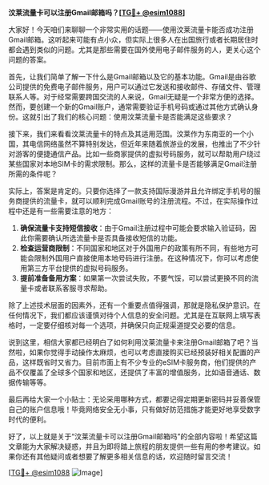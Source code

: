 **汶莱流量卡可以注册Gmail邮箱吗？[[TG💪+ @esim1088](https://t.me/s/esim1088)]**

大家好！今天咱们来聊聊一个非常实用的话题——使用汶莱流量卡能否成功注册Gmail邮箱。这听起来可能有点小众，但实际上很多人在出国旅行或者长期居住时都会遇到类似的问题。尤其是那些需要在国外使用电子邮件服务的人，更关心这个问题的答案。

首先，让我们简单了解一下什么是Gmail邮箱以及它的基本功能。Gmail是由谷歌公司提供的免费电子邮件服务，用户可以通过它发送和接收邮件、存储文件、管理联系人等。对于经常需要跨国交流的人来说，Gmail无疑是一个非常方便的选择。然而，要创建一个新的Gmail账户，通常需要验证手机号码或通过其他方式确认身份。这就引出了我们的核心问题：使用汶莱流量卡是否能满足这些要求？

接下来，我们来看看汶莱流量卡的特点及其适用范围。汶莱作为东南亚的一个小国，其电信网络虽然不算特别发达，但近年来随着旅游业的发展，也推出了不少针对游客的便捷通信产品。比如一些商家提供的虚拟号码服务，就可以帮助用户绕过某些国家对本地SIM卡的需求限制。那么，这样的流量卡是否能够满足Gmail注册所需的条件呢？

实际上，答案是肯定的。只要你选择了一款支持国际漫游并且允许绑定手机号的服务商提供的流量卡，就可以顺利完成Gmail账号的注册流程。不过，在实际操作过程中还是有一些需要注意的地方：

1. **确保流量卡支持短信接收**：由于Gmail注册过程中可能会要求输入验证码，因此你需要确认所选流量卡是否具备接收短信的功能。
2. **检查运营商限制**：不同国家和地区对于外国用户的政策有所不同，有些地方可能会限制外国用户直接使用本地号码进行注册。在这种情况下，你可以考虑使用第三方平台提供的虚拟号码服务。
3. **提前准备备用方案**：如果第一次尝试失败，不要气馁，可以尝试更换不同的流量卡或者联系客服寻求帮助。

除了上述技术层面的因素外，还有一个重要点值得强调，那就是隐私保护意识。在任何情况下，我们都应该谨慎对待个人信息的安全问题。尤其是在互联网上填写表格时，一定要仔细核对每一个选项，并确保只向正规渠道提交必要的信息。

说到这里，相信大家都已经明白了如何利用汶莱流量卡来注册Gmail邮箱了吧？当然啦，如果你觉得手动操作太麻烦，也可以考虑直接购买已经预装好相关配置的产品，这样既省时又省力。目前市面上有不少专业的eSIM卡服务商，他们提供的产品不仅覆盖了全球多个国家和地区，还提供了丰富的增值服务，比如语音通话、数据传输等等。

最后再给大家一个小贴士：无论采用哪种方式，都要记得定期更新密码并妥善保管自己的账户信息哦！毕竟网络安全无小事，只有做好防范措施才能更好地享受数字时代的便利。

好了，以上就是关于“汶莱流量卡可以注册Gmail邮箱吗”的全部内容啦！希望这篇文章能为大家解决疑惑，并且为即将踏上旅程的朋友提供一些有用的参考建议。如果你还有其他疑问或者想要了解更多相关信息的话，欢迎随时留言交流！

[[TG💪+ @esim1088](https://t.me/s/esim1088) ![Image](https://i.postimg.cc/4NQfJmqS/Snipaste-2025-05-13-00-14-12.png)]